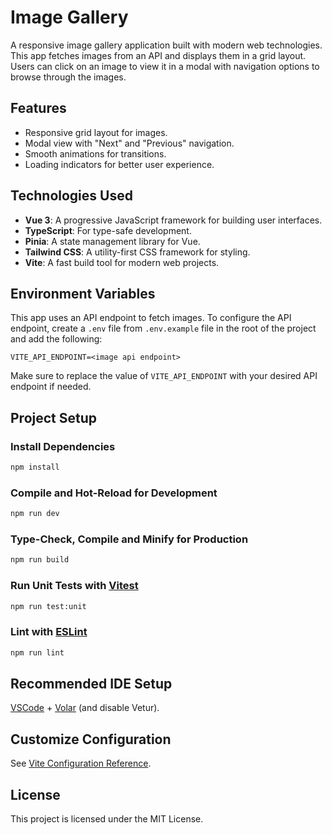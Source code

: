 # Image Gallery

A responsive image gallery application built with modern web technologies. This app fetches images from an API and displays them in a grid layout. Users can click on an image to view it in a modal with navigation options to browse through the images.

## Features

- Responsive grid layout for images.
- Modal view with "Next" and "Previous" navigation.
- Smooth animations for transitions.
- Loading indicators for better user experience.

## Technologies Used

- **Vue 3**: A progressive JavaScript framework for building user interfaces.
- **TypeScript**: For type-safe development.
- **Pinia**: A state management library for Vue.
- **Tailwind CSS**: A utility-first CSS framework for styling.
- **Vite**: A fast build tool for modern web projects.

## Environment Variables

This app uses an API endpoint to fetch images. To configure the API endpoint, create a `.env` file from `.env.example` file in the root of the project and add the following:

```env
VITE_API_ENDPOINT=<image api endpoint>
```

Make sure to replace the value of `VITE_API_ENDPOINT` with your desired API endpoint if needed.

## Project Setup

### Install Dependencies

```sh
npm install
```

### Compile and Hot-Reload for Development

```sh
npm run dev
```

### Type-Check, Compile and Minify for Production

```sh
npm run build
```

### Run Unit Tests with [Vitest](https://vitest.dev/)

```sh
npm run test:unit
```

### Lint with [ESLint](https://eslint.org/)

```sh
npm run lint
```

## Recommended IDE Setup

[VSCode](https://code.visualstudio.com/) + [Volar](https://marketplace.visualstudio.com/items?itemName=Vue.volar) (and disable Vetur).

## Customize Configuration

See [Vite Configuration Reference](https://vite.dev/config/).

## License

This project is licensed under the MIT License.
